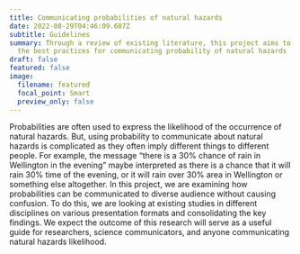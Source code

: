 ```yaml
---
title: Communicating probabilities of natural hazards
date: 2022-08-29T04:46:09.687Z
subtitle: Guidelines
summary: Through a review of existing literature, this project aims to identify
  the best practices for communicating probability of natural hazards
draft: false
featured: false
image:
  filename: featured
  focal_point: Smart
  preview_only: false
---
```

Probabilities are often used to express the likelihood of the occurrence of natural hazards. But, using probability to communicate about natural hazards is complicated as they often imply different things to different people. For example, the message “there is a 30% chance of rain in Wellington in the evening” maybe interpreted as there is a chance that it will rain 30% time of the evening, or it will rain over 30% area in Wellington or something else altogether. In this project, we are examining how probabilities can be communicated to diverse audience without causing confusion. To do this, we are looking at existing studies in different disciplines on various presentation formats and consolidating the key findings. We expect the outcome of this research will serve as a useful guide for researchers, science communicators, and anyone communicating natural hazards likelihood.